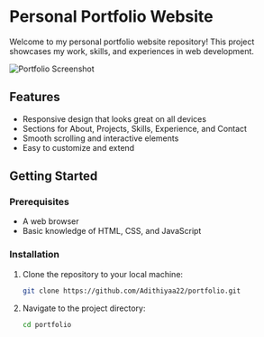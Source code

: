# Personal Portfolio Website

Welcome to my personal portfolio website repository! This project showcases my work, skills, and experiences in web development.

![Portfolio Screenshot](path/to/your/image.png)

## Features

- Responsive design that looks great on all devices
- Sections for About, Projects, Skills, Experience, and Contact
- Smooth scrolling and interactive elements
- Easy to customize and extend

## Getting Started

### Prerequisites

- A web browser
- Basic knowledge of HTML, CSS, and JavaScript

### Installation

1. Clone the repository to your local machine:
   ```bash
   git clone https://github.com/Adithiyaa22/portfolio.git
2. Navigate to the project directory:
   ```bash
   cd portfolio
